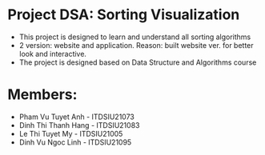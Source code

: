 # Project DSA: Sorting Visualization
- This project is designed to learn and understand all sorting algorithms
- 2 version: website and application. Reason: built website ver. for better look and interactive.
- The project is designed based on Data Structure and Algorithms course

# Members:
- Pham Vu Tuyet Anh - ITDSIU21073
- Dinh Thi Thanh Hang - ITDSIU21083
- Le Thi Tuyet My - ITDSIU21005
- Dinh Vu Ngoc Linh - ITDSIU21095
